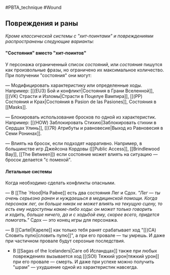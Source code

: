 #PBTA_technique #Wound
## Повреждения и раны
*Кроме классической системы с "хит-поинтами" и повреждениями распространены следующие варианты:*

#### "Состояния" вместо "хит-поинтов"
У персонажа ограниченный список *состояний*, или *состояния* пишутся как произвольные фразы, но ограничено их максимальное количество. 
При получении "состояния" они могут:
 
— Модифицировать характеристику или определенные ходы. Например: [[(EU3) Бой и конфликт|Состояния в Грани Вселенной]], [[(VK) Страсти и Изломы|Страсти в Поцелуе Вампира]], [[(PP) Состояния и Крах|Состояния в Pasion de las Pasiones]], Состояния в [[Masks]].

— Блокировать использование бросков по одной из характеристик. Например: [[(HOW) Заблокировать Стихию|Заблокировать стихии в Сердцах Улинь]], [[(7R) Атрибуты и равновесие|Выход из Равновесия в Семи Ронинах]].

— Влиять на бросок, если подходят нарративно. Например, в большинстве игр Джейсона Кордовы ([[Public Access]], [[Brindlewood Bay]], [[The Between]]) если состояние может влиять на ситуацию — бросок делается "с помехой".

#### Летальные системы
Когда необходимо сделать конфликты опасными. 

— В [[The `Hood|На Раёне]] есть два состояния Лег и Сдох. *"Лег — ты очень серьезно ранен и&nbsp;нуждаешься в&nbsp;медицинской помощи. Когда персонаж лег, он больше никак не&nbsp;может влиять на&nbsp;текущую сцену, то есть ему недоступны какие-либо ходы: он может только говорить и&nbsp;ходить, больше ничего, да и&nbsp;с&nbsp;ходьбой ему, скорее всего, придется помогать."* Сдох — это конец игры для персонажа.

— В [[Cartel|Кареле]] как только тебя ранят срабатывает ход "[[(CA) Словить пулю|словить пулю]]", а при его провале — ты умрешь. И даже при частичном провале будут серозные последствия.

- В [[Sagas of the Icelanders|Саге об Исландцах]] также при любых повреждениях вызывается ход [[(SOI) Тяжкий урон|тяжкий урон]] при его провале — смерть. И даже при успехе можно получить "шрам" — ухудшение одной из характеристик навсегда.